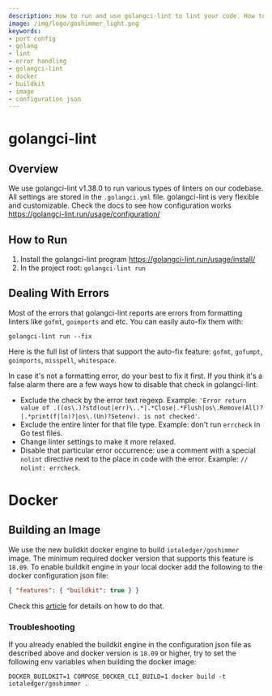 ```yaml
---
description: How to run and use golangci-lint to lint your code. How to build an image with the buildkit docker engine. 
image: /img/logo/goshimmer_light.png
keywords:
- port config
- golang
- lint
- error handling
- golangci-lint
- docker
- buildkit
- image
- configuration json
---
```

# golangci-lint

## Overview

We use golangci-lint v1.38.0 to run various types of linters on our codebase. All settings are stored in the `.golangci.yml` file.
golangci-lint is very flexible and customizable. Check the docs to see how configuration works https://golangci-lint.run/usage/configuration/

## How to Run

1. Install the golangci-lint program https://golangci-lint.run/usage/install/
2. In the project root: `golangci-lint run`

## Dealing With Errors
Most of the errors that golangci-lint reports are errors from formatting linters like `gofmt`, `goimports` and etc. You can easily auto-fix them with:
```shell
golangci-lint run --fix
```

Here is the full list of linters that support the auto-fix feature: `gofmt`, `gofumpt`, `goimports`, `misspell`, `whitespace`.

In case it's not a formatting error, do your best to fix it first. If you think it's a false alarm there are a few ways how to disable that check in golangci-lint:
- Exclude the check by the error text regexp. Example: `'Error return value of .((os\.)?std(out|err)\..*|.*Close|.*Flush|os\.Remove(All)?|.*print(f|ln)?|os\.(Un)?Setenv). is not checked'`.
- Exclude the entire linter for that file type. Example: don't run `errcheck` in Go test files.
- Change linter settings to make it more relaxed. 
- Disable that particular error occurrence: use a comment with a special `nolint` directive next to the place in code with the error. Example: `// nolint: errcheck`.

# Docker

## Building an Image

We use the new buildkit docker engine to build `iotaledger/goshimmer` image. 
The minimum required docker version that supports this feature is `18.09`. 
To enable buildkit engine in your local docker add the following to the docker configuration json file:
```json
{ "features": { "buildkit": true } }
```
Check this [article](https://docs.docker.com/develop/develop-images/build_enhancements/#to-enable-buildkit-builds) for details on how to do that.

### Troubleshooting

If you already enabled the buildkit engine in the configuration json file as described above and docker version is `18.09` or higher,
try to set the following env variables when building the docker image:

```shell
DOCKER_BUILDKIT=1 COMPOSE_DOCKER_CLI_BUILD=1 docker build -t iotaledger/goshimmer .
```



